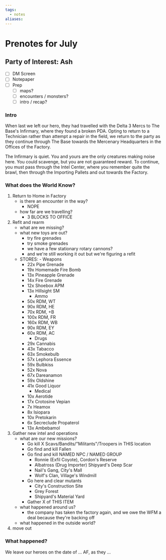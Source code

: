 ```yaml
---
tags:
  - notes
aliases:
---
```


# Prenotes for July
## Party of Interest: Ash
- [ ] DM Screen
- [ ] Notepaper
- [ ] Prep
	- [ ] maps?
	- [ ] encounters / monsters?
	- [ ] intro / recap?

### Intro

When last we left our hero, they had travelled with the Delta 3 Mercs to The Base's Infirmary, where they found a broken PDA. Opting to return to a Technician rather than attempt a repair in the field, we return to the party as they continue through The Base towards the Mercenary Headquarters in the Offices of the Factory.

The Infirmary is quiet. You and yours are the only creatures making noise here. You could scavenge, but you are not guaranteed reward. To continue, you must pass through the Intel Center, where you remember quite the brawl, then through the Importing Pallets and out towards the Factory.

### What does the World Know?

1. Return to Home in Factory
	- is there an encounter in the way? 
		- NOPE
	- how far are we travelling?
		- 3 BLOCKS TO OFFICE
2. Refit and rearm
	- what are we missing? 
	- what new toys are out?
		- try fire grenades
		- try smoke grenades
		- we have a few stationary rotary cannons?
		- and we're still working it out but we're figuring a refit 
	- STORES:
			- Weapons
		+ 22x Pipe Grenade
		+ 19x Homemade Fire Bomb
		+ 13x Pineapple Grenade
		+ 14x Fire Grenade
		+ 12x Shoebox APM
		+ 13x Hillsight SM
			- Ammo
		+ 50x RDM, WT
		+ 90x RDM, HE
		+ 70x RDM, +B
		+ 100x RDM, FR
		+ 160x RDM, WB
		+ 90x RDM, EY
		+ 60x RDM, AC
			- Drugs
		+ 29x Cannabis
		+ 43x Tabacco
		+ 63x Smokebulb
		+ 57x Lephora Essence
		+ 59x Bulbkiss
		+ 52x Nova
		+ 67x Dareanamon
		+ 59x Oldshine
		+ 41x Good Liquor
			- Medical
		+ 10x Aerotide
		+ 17x Crotosine Vepian
		+ 7x Heamox
		+ 8x Isiopara
		+ 10x Pretokarin
		+ 6x Secreclude Propaterol
		+ 13x Ambebamol
3. Gather new intel and operations
	- what are our new missions? 
		- Go kill X Scavs/Bandits/"Militants"/Troopers in THIS location
		- Go find and kill Fallen
		- Go find and kill NAMED NPC / NAMED GROUP
			- Ronnie (Exfil Coyote), Cordon's Reserve
			- Albatross (Drug Importer) Shipyard's Deep Scar
			- Nail's Gang, City's Mall
			- Wolf's Clan, Village's Windmill
		- Go here and clear mutants
			- City's Construction Site
			- Grey Forest
			- Shipyard's Material Yard
		- Gather X of THIS ITEM
	- what happened around us? 
		- the company has taken the factory again, and we owe the WFM a deal because they're backing off
	- what happened in the outside world?
4. move out


### What happened?


We leave our heroes on the date of ... AF, as they ...